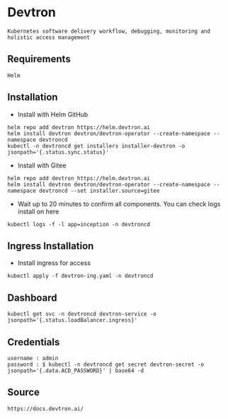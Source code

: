 # Devtron
```
Kubernetes software delivery workflow, debugging, monitoring and holistic access management
```

## Requirements
```
Helm
```

## Installation
- Install with Helm GitHub
```
helm repo add devtron https://helm.devtron.ai
helm install devtron devtron/devtron-operator --create-namespace --namespace devtroncd
kubectl -n devtroncd get installers installer-devtron -o jsonpath='{.status.sync.status}'
```

- Install with Gitee
```
helm repo add devtron https://helm.devtron.ai
helm install devtron devtron/devtron-operator --create-namespace --namespace devtroncd --set installer.source=gitee
```

- Wait up to 20 minutes to confirm all components. You can check logs install on here
```
kubectl logs -f -l app=inception -n devtroncd
```

## Ingress Installation
- Install ingress for access
```
kubectl apply -f devtron-ing.yaml -n devtroncd
```

## Dashboard
```
kubectl get svc -n devtroncd devtron-service -o jsonpath='{.status.loadBalancer.ingress}'
```

## Credentials
```
username : admin
password : $ kubectl -n devtroncd get secret devtron-secret -o jsonpath='{.data.ACD_PASSWORD}' | base64 -d
```

## Source
```
https://docs.devtron.ai/
```